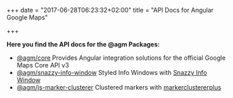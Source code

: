 +++
date = "2017-06-28T06:23:32+02:00"
title = "API Docs for Angular Google Maps"

+++

**Here you find the API docs for the @agm Packages:**

* [@agm/core](https://angular-maps.com/api-docs/agm-core/modules/AgmCoreModule.html)
  Provides Angular integration solutions for the official Google Maps Core API v3
* [@agm/snazzy-info-window](https://angular-maps.com/api-docs/agm-snazzy-info-window/modules/AgmSnazzyInfoWindowModule.html)
  Styled Info Windows with [Snazzy Info Window](https://github.com/atmist/snazzy-info-window)
* [@agm/js-marker-clusterer](https://angular-maps.com/api-docs/js-marker-clusterer/modules/AgmJsMarkerClustererModule.html)
  Clustered markers with [markerclustererplus](https://github.com/googlemaps/v3-utility-library/tree/master/markerclustererplus)
